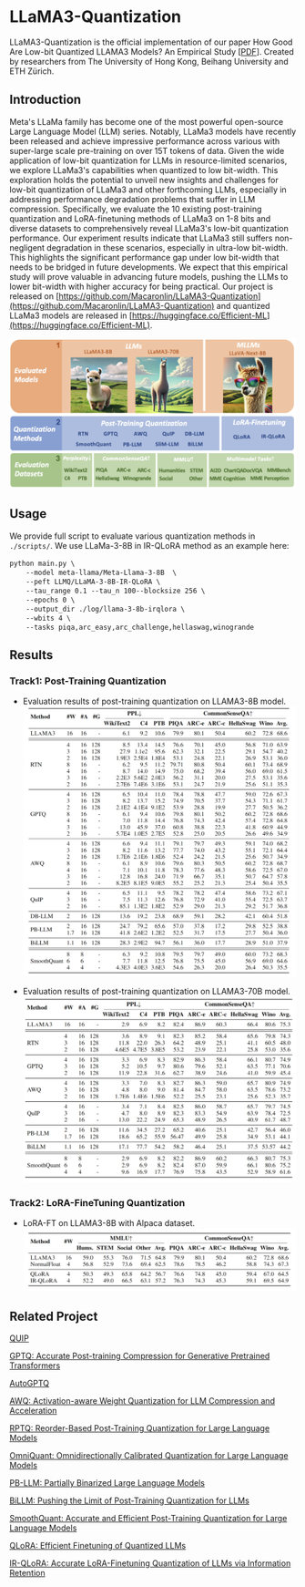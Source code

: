 # LLaMA3-Quantization

LLaMA3-Quantization is the official implementation of our paper How Good Are Low-bit Quantized LLAMA3 Models?
An Empirical Study [[PDF](https://arxiv.org/abs/2404.14047)]. Created by researchers from The University of Hong Kong, Beihang University and ETH Zürich.

## Introduction
Meta's LLaMa family has become one of the most powerful open-source Large Language Model (LLM) series. Notably, LLaMa3 models have recently been released and achieve impressive performance across various with super-large scale pre-training on over 15T tokens of data. Given the wide application of low-bit quantization for LLMs in resource-limited scenarios, we explore LLaMa3's capabilities when quantized to low bit-width. This exploration holds the potential to unveil new insights and challenges for low-bit quantization of LLaMa3 and other forthcoming LLMs, especially in addressing performance degradation problems that suffer in LLM compression. Specifically, we evaluate the 10 existing post-training quantization and LoRA-finetuning methods of LLaMa3 on 1-8 bits and diverse datasets to comprehensively reveal LLaMa3's low-bit quantization performance. Our experiment results indicate that LLaMa3 still suffers non-negligent degradation in these scenarios, especially in ultra-low bit-width. This highlights the significant performance gap under low bit-width that needs to be bridged in future developments. We expect that this empirical study will prove valuable in advancing future models, pushing the LLMs to lower bit-width with higher accuracy for being practical. Our project is released on [https://github.com/Macaronlin/LLaMA3-Quantization](https://github.com/Macaronlin/LLaMA3-Quantization) and quantized LLaMa3 models are released in [https://huggingface.co/Efficient-ML](https://huggingface.co/Efficient-ML).

![img](images/overview.png)

## Usage

We provide full script to evaluate various quantization methods in `./scripts/`. We use LLaMa-3-8B in IR-QLoRA method as an example here:

```shell
python main.py \ 
    --model meta-llama/Meta-Llama-3-8B  \ 
    --peft LLMQ/LLaMA-3-8B-IR-QLoRA \ 
    --tau_range 0.1 --tau_n 100--blocksize 256 \ 
    --epochs 0 \ 
    --output_dir ./log/llama-3-8b-irqlora \ 
    --wbits 4 \ 
    --tasks piqa,arc_easy,arc_challenge,hellaswag,winogrande
```

## Results

### Track1: Post-Training Quantization

- Evaluation results of post-training quantization on LLAMA3-8B model.
  ![img](images/result_ptq_1.png)

- Evaluation results of post-training quantization on LLAMA3-70B model.
  ![img](images/result_ptq_2.png)

### Track2: LoRA-FineTuning Quantization
- LoRA-FT on LLAMA3-8B with Alpaca dataset.
  ![img](images/result_lora_ft_1.png)

## Related Project

[QUIP](https://github.com/Cornell-RelaxML/QuIP)

[GPTQ: Accurate Post-training Compression for Generative Pretrained Transformers](https://github.com/IST-DASLab/gptq)

[AutoGPTQ](https://github.com/PanQiWei/AutoGPTQ)

[AWQ: Activation-aware Weight Quantization for LLM Compression and Acceleration](https://github.com/mit-han-lab/llm-awq)

[RPTQ: Reorder-Based Post-Training Quantization for Large Language Models](https://github.com/hahnyuan/RPTQ4LLM)

[OmniQuant: Omnidirectionally Calibrated Quantization for Large Language Models](https://github.com/OpenGVLab/OmniQuant)

[PB-LLM: Partially Binarized Large Language Models](https://github.com/hahnyuan/PB-LLM)

[BiLLM: Pushing the Limit of Post-Training Quantization for LLMs](https://github.com/Aaronhuang-778/BiLLM)

[SmoothQuant: Accurate and Efficient Post-Training Quantization for Large Language Models](https://github.com/mit-han-lab/smoothquant)

[QLoRA: Efficient Finetuning of Quantized LLMs](https://github.com/artidoro/qlora)

[IR-QLoRA: Accurate LoRA-Finetuning Quantization of LLMs via Information Retention](https://github.com/htqin/IR-QLoRA)


<!-- ## Citation
If you use our OmniQuant approach in your research, please cite our paper:

```

``` -->
